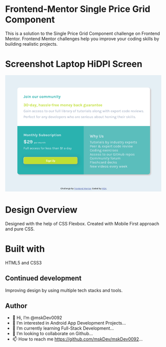 # Frontend-Mentor Single Price Grid Component

This is a solution to the Single Price Grid Component challenge on Frontend Mentor. Frontend Mentor challenges help you improve your coding skills by building realistic projects.

# Screenshot Laptop HiDPI Screen

![image](https://github.com/mskDev0092/Frontend-Mentor-Single-Price-Grid-Component/blob/main/Screenshot%202022-11-12%20at%2020-33-57%20Frontend%20Mentor%20Single%20Price%20Grid%20Component.png)

# Design Overview

Designed with the help of CSS Flexbox.
Created with Mobile First approach and pure CSS.
 
# Built with

HTML5 and CSS3

## Continued development

Improving design by using multiple tech stacks and tools.

## Author

- 👋 Hi, I’m @mskDev0092
- 👀 I’m interested in Android App Development Projects...
- 🌱 I’m currently learning Full-Stack Development...
- 💞️ I’m looking to collaborate on Github...
- 📫 How to reach me https://github.com/mskDev/mskDev0092...

